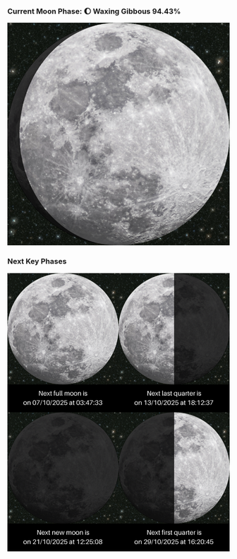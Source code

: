 ### Current Moon Phase: 🌔 Waxing Gibbous 94.43%
![Moon Phase](moonphase.png)
### Next Key Phases
![Gallery](gallery.png)